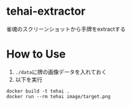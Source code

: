 # tehai-extractor
雀魂のスクリーンショットから手牌をextractする

# How to Use
1. `./data`に牌の画像データを入れておく
2. 以下を実行
```shell
docker build -t tehai .
docker run --rm tehai image/target.png
```
